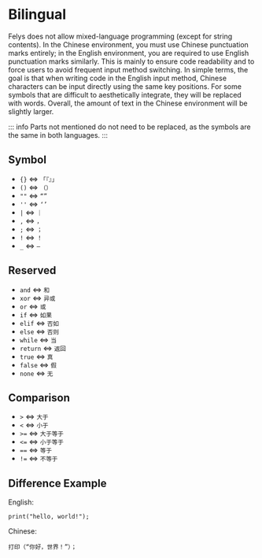 # Bilingual

Felys does not allow mixed-language programming (except for string contents). In the Chinese environment, you must use Chinese punctuation marks entirely; in the English environment, you are required to use English punctuation marks similarly. This is mainly to ensure code readability and to force users to avoid frequent input method switching. In simple terms, the goal is that when writing code in the English input method, Chinese characters can be input directly using the same key positions. For some symbols that are difficult to aesthetically integrate, they will be replaced with words. Overall, the amount of text in the Chinese environment will be slightly larger.

::: info
Parts not mentioned do not need to be replaced, as the symbols are the same in both languages.
:::

## Symbol

- `{}` <=> `「『』」`
- `()` <=> `（）`
- `""` <=> `“”`
- `''` <=> `‘’`
- `|` <=> `｜`
- `,` <=> `，`
- `;` <=> `；`
- `!` <=> `！`
- `_` <=> `—`

## Reserved

- `and` <=> `和`
- `xor` <=> `异或`
- `or` <=> `或`
- `if` <=> `如果`
- `elif` <=> `否如`
- `else` <=> `否则`
- `while` <=> `当`
- `return` <=> `返回`
- `true` <=> `真`
- `false` <=> `假`
- `none` <=> `无`

## Comparison

- `>` <=> `大于`
- `<` <=> `小于`
- `>=` <=> `大于等于`
- `<=` <=> `小于等于`
- `==` <=> `等于`
- `!=` <=> `不等于`

## Difference Example

English:

```
print("hello, world!");
```

Chinese:

```
打印（“你好，世界！”）；
```
